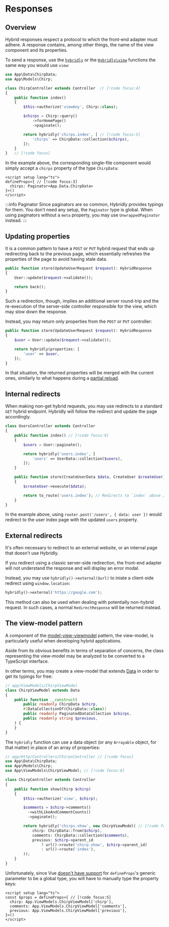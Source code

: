 # Responses

## Overview

Hybrid responses respect a protocol to which the front-end adapter must adhere. A response contains, among other things, the name of the view component and its properties.

To send a response, use the [`hybridly`](../api/laravel/functions.md#hybridly) or the [`Hybridly\view`](../api/laravel/functions.md#view) functions the same way you would use `view`:

```php
use App\Data\ChirpData;
use App\Models\Chirp;

class ChirpController extends Controller  // [!code focus:4]
{
    public function index()
    {
        $this->authorize('viewAny', Chirp::class);

        $chirps = Chirp::query()
            ->forHomePage()
            ->paginate();

        return hybridly('chirps.index', [ // [!code focus:5]
            'chirps' => ChirpData::collection($chirps),
        ]);
    }
}   // [!code focus]
```

In the example above, the corresponding single-file component would simply accept a `chirps` property of the type `ChirpData`:

```vue
<script setup lang="ts">
defineProps<{ // [!code focus:3]
  chirps: Paginator<App.Data.ChirpData>
}>()
</script>
```

:::info Paginator
Since paginators are so common, Hybridly provides typings for them. You don't need any setup, the `Paginator` type is global. When using paginators without a `meta` property, you may use `UnwrappedPaginator` instead.
:::

## Updating properties

It is a common pattern to have a `POST` or `PUT` hybrid request that ends up redirecting back to the previous page, which essentially refreshes the properties of the page to avoid having stale data.

```php
public function store(UpdateUserRequest $request): HybridResponse
{
    User::update($request->validate());

    return back();
}
```

Such a redirection, though, implies an additional server round-trip and the re-execution of the server-side controller responsible for the view, which may slow down the response.

Instead, you may return only properties from the `POST` or `PUT` controller:

```php
public function store(UpdateUserRequest $request): HybridResponse
{
    $user = User::update($request->validate());

    return hybridly(properties: [
        'user' => $user,
    ]);
}
```

In that situation, the returned properties will be merged with the current ones, similarly to what happens during a [partial reload](./partial-reloads.md).

## Internal redirects

When making non-get hybrid requests, you may use redirects to a standard `GET` hybrid endpoint. Hybridly will follow the redirect and update the page accordingly.

```php
class UsersController extends Controller
{
    public function index() // [!code focus:8]
    {
        $users = User::paginate();

        return hybridly('users.index', [
            'users' => UserData::collection($users),
        ]);
    }

    public function store(CreateUserData $data, CreateUser $createUser) // [!code focus:6]
    {
        $createUser->execute($data);

        return to_route('users.index'); // Redirects to `index` above // [!code hl]
    }
}
```

In the example above, using `router.post('/users', { data: user })` would redirect to the user index page with the updated `users` property.

## External redirects

It's often necessary to redirect to an external website, or an internal page that doesn't use Hybridly.

If you redirect using a classic server-side redirection, the front-end adapter will not understand the response and will display an error modal. 

Instead, you may use `hybridly()->external($url)` to iniate a client-side redirect using `window.location`:

```php
hybridly()->external('https://google.com');
```

This method can also be used when dealing with potentially non-hybrid request. In such cases, a normal `RedirectResponse` will be returned instead.


## The view-model pattern

A component of the [model-view-viewmodel](https://en.wikipedia.org/wiki/Model%E2%80%93view%E2%80%93viewmodel) pattern, the view-model, is particularly useful when developing hybrid applications.

Aside from its obvious benefits in terms of separation of concerns, the class representing the view-model may be analyzed to be converted to a TypeScript interface.

In other terms, you may create a view-model that extends [Data](https://github.com/spatie/laravel-data) in order to get its typings for free:

```php
// app/ViewModels/ChirpViewModel
class ChirpViewModel extends Data
{
    public function __construct(
        public readonly ChirpData $chirp,
        #[DataCollectionOf(ChirpData::class)]
        public readonly PaginatedDataCollection $chirps,
        public readonly string $previous,
    ) {
    }
}
```

The `hybridly` function can use a data object (or any `Arrayable` object, for that matter) in place of an array of properties:

```php
// app/Http/Controllers/ChirpsController // [!code focus]
use App\Data\ChirpData;
use App\Models\Chirp;
use App\ViewModels\ChirpViewModel; // [!code focus:6]

class ChirpController extends Controller
{
    public function show(Chirp $chirp) 
    {
        $this->authorize('view', $chirp);

        $comments = $chirp->comments()
          ->withLikeAndCommentCounts()
          ->paginate();

        return hybridly('chirps.show', new ChirpViewModel( // [!code focus:9]
            chirp: ChirpData::from($chirp),
            comments: ChirpData::collection($comments),
            previous: $chirp->parent_id
                ? url()->route('chirp.show', $chirp->parent_id)
                : url()->route('index'),
        ));
    }
}

```

Unfortunately, since Vue [doesn't have support](https://vuejs.org/api/sfc-script-setup.html#typescript-only-features) for `defineProps`'s generic parameter to be a global type, you will have to manually type the property keys:

```vue
<script setup lang="ts">
const $props = defineProps<{ // [!code focus:5]
  chirp: App.ViewModels.ChirpViewModel['chirp'],
  comments: App.ViewModels.ChirpViewModel['comments'],
  previous: App.ViewModels.ChirpViewModel['previous'],
}>()
</script>
```
